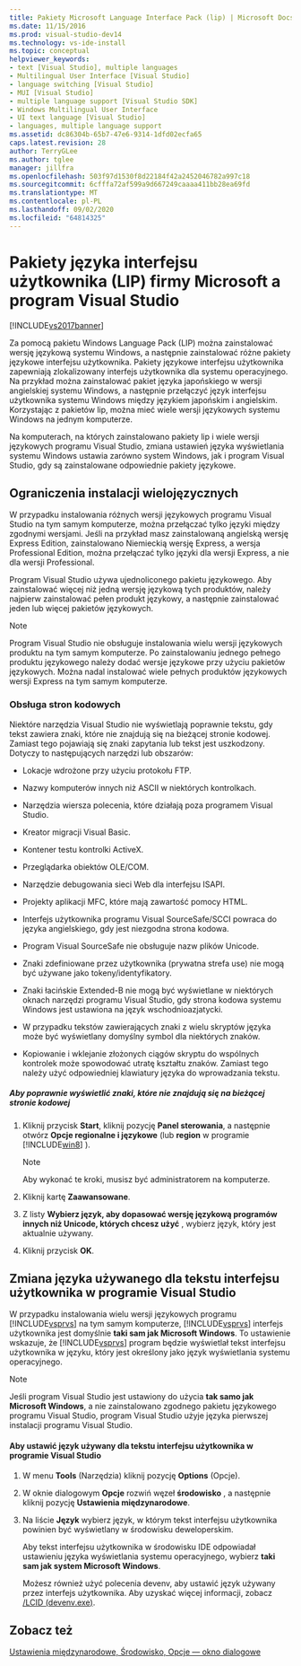 ```yaml
---
title: Pakiety Microsoft Language Interface Pack (lip) | Microsoft Docs
ms.date: 11/15/2016
ms.prod: visual-studio-dev14
ms.technology: vs-ide-install
ms.topic: conceptual
helpviewer_keywords:
- text [Visual Studio], multiple languages
- Multilingual User Interface [Visual Studio]
- language switching [Visual Studio]
- MUI [Visual Studio]
- multiple language support [Visual Studio SDK]
- Windows Multilingual User Interface
- UI text language [Visual Studio]
- languages, multiple language support
ms.assetid: dc86304b-65b7-47e6-9314-1dfd02ecfa65
caps.latest.revision: 28
author: TerryGLee
ms.author: tglee
manager: jillfra
ms.openlocfilehash: 503f97d1530f8d22184f42a2452046782a997c18
ms.sourcegitcommit: 6cfffa72af599a9d667249caaaa411bb28ea69fd
ms.translationtype: MT
ms.contentlocale: pl-PL
ms.lasthandoff: 09/02/2020
ms.locfileid: "64814325"
---
```

# <a name="microsoft-language-interface-packs-lips-and-visual-studio"></a>Pakiety języka interfejsu użytkownika (LIP) firmy Microsoft a program Visual Studio
[!INCLUDE[vs2017banner](../includes/vs2017banner.md)]

Za pomocą pakietu Windows Language Pack (LIP) można zainstalować wersję językową systemu Windows, a następnie zainstalować różne pakiety językowe interfejsu użytkownika. Pakiety językowe interfejsu użytkownika zapewniają zlokalizowany interfejs użytkownika dla systemu operacyjnego. Na przykład można zainstalować pakiet języka japońskiego w wersji angielskiej systemu Windows, a następnie przełączyć język interfejsu użytkownika systemu Windows między językiem japońskim i angielskim. Korzystając z pakietów lip, można mieć wiele wersji językowych systemu Windows na jednym komputerze.

 Na komputerach, na których zainstalowano pakiety lip i wiele wersji językowych programu Visual Studio, zmiana ustawień języka wyświetlania systemu Windows ustawia zarówno system Windows, jak i program Visual Studio, gdy są zainstalowane odpowiednie pakiety językowe.

## <a name="limitations-of-multi-language-installations"></a>Ograniczenia instalacji wielojęzycznych
 W przypadku instalowania różnych wersji językowych programu Visual Studio na tym samym komputerze, można przełączać tylko języki między zgodnymi wersjami. Jeśli na przykład masz zainstalowaną angielską wersję Express Edition, zainstalowano Niemieckią wersję Express, a wersja Professional Edition, można przełączać tylko języki dla wersji Express, a nie dla wersji Professional.

 Program Visual Studio używa ujednoliconego pakietu językowego. Aby zainstalować więcej niż jedną wersję językową tych produktów, należy najpierw zainstalować pełen produkt językowy, a następnie zainstalować jeden lub więcej pakietów językowych.

> [!NOTE]
> Program Visual Studio nie obsługuje instalowania wielu wersji językowych produktu na tym samym komputerze. Po zainstalowaniu jednego pełnego produktu językowego należy dodać wersje językowe przy użyciu pakietów językowych. Można nadal instalować wiele pełnych produktów językowych wersji Express na tym samym komputerze.

### <a name="support-for-code-pages"></a>Obsługa stron kodowych
 Niektóre narzędzia Visual Studio nie wyświetlają poprawnie tekstu, gdy tekst zawiera znaki, które nie znajdują się na bieżącej stronie kodowej. Zamiast tego pojawiają się znaki zapytania lub tekst jest uszkodzony. Dotyczy to następujących narzędzi lub obszarów:

- Lokacje wdrożone przy użyciu protokołu FTP.

- Nazwy komputerów innych niż ASCII w niektórych kontrolkach.

- Narzędzia wiersza polecenia, które działają poza programem Visual Studio.

- Kreator migracji Visual Basic.

- Kontener testu kontrolki ActiveX.

- Przeglądarka obiektów OLE/COM.

- Narzędzie debugowania sieci Web dla interfejsu ISAPI.

- Projekty aplikacji MFC, które mają zawartość pomocy HTML.

- Interfejs użytkownika programu Visual SourceSafe/SCCI powraca do języka angielskiego, gdy jest niezgodna strona kodowa.

- Program Visual SourceSafe nie obsługuje nazw plików Unicode.

- Znaki zdefiniowane przez użytkownika (prywatna strefa use) nie mogą być używane jako tokeny/identyfikatory.

- Znaki łacińskie Extended-B nie mogą być wyświetlane w niektórych oknach narzędzi programu Visual Studio, gdy strona kodowa systemu Windows jest ustawiona na język wschodnioazjatycki.

- W przypadku tekstów zawierających znaki z wielu skryptów języka może być wyświetlany domyślny symbol dla niektórych znaków.

- Kopiowanie i wklejanie złożonych ciągów skryptu do wspólnych kontrolek może spowodować utratę kształtu znaków. Zamiast tego należy użyć odpowiedniej klawiatury języka do wprowadzania tekstu.

##### <a name="to-correctly-display-characters-that-are-not-included-in-the-current-code-page"></a>Aby poprawnie wyświetlić znaki, które nie znajdują się na bieżącej stronie kodowej

1. Kliknij przycisk **Start**, kliknij pozycję **Panel sterowania**, a następnie otwórz **Opcje regionalne i językowe** (lub **region** w programie [!INCLUDE[win8](../includes/win8-md.md)] ).

    > [!NOTE]
    > Aby wykonać te kroki, musisz być administratorem na komputerze.

2. Kliknij kartę **Zaawansowane**.

3. Z listy **Wybierz język, aby dopasować wersję językową programów innych niż Unicode, których chcesz użyć** , wybierz język, który jest aktualnie używany.

4. Kliknij przycisk **OK**.

## <a name="changing-the-language-used-for-the-ui-text-in-visual-studio"></a>Zmiana języka używanego dla tekstu interfejsu użytkownika w programie Visual Studio
 W przypadku instalowania wielu wersji językowych programu [!INCLUDE[vsprvs](../includes/vsprvs-md.md)] na tym samym komputerze, [!INCLUDE[vsprvs](../includes/vsprvs-md.md)] interfejs użytkownika jest domyślnie **taki sam jak Microsoft Windows**. To ustawienie wskazuje, że [!INCLUDE[vsprvs](../includes/vsprvs-md.md)] program będzie wyświetlał tekst interfejsu użytkownika w języku, który jest określony jako język wyświetlania systemu operacyjnego.

> [!NOTE]
> Jeśli program Visual Studio jest ustawiony do użycia **tak samo jak Microsoft Windows**, a nie zainstalowano zgodnego pakietu językowego programu Visual Studio, program Visual Studio użyje języka pierwszej instalacji programu Visual Studio.

#### <a name="to-set-the-language-that-is-used-for-the-ui-text-in-visual-studio"></a>Aby ustawić język używany dla tekstu interfejsu użytkownika w programie Visual Studio

1. W menu **Tools** (Narzędzia) kliknij pozycję **Options** (Opcje).

2. W oknie dialogowym **Opcje** rozwiń węzeł **środowisko** , a następnie kliknij pozycję **Ustawienia międzynarodowe**.

3. Na liście **Język** wybierz język, w którym tekst interfejsu użytkownika powinien być wyświetlany w środowisku deweloperskim.

    Aby tekst interfejsu użytkownika w środowisku IDE odpowiadał ustawieniu języka wyświetlania systemu operacyjnego, wybierz **taki sam jak system Microsoft Windows**.

   Możesz również użyć polecenia devenv, aby ustawić język używany przez interfejs użytkownika. Aby uzyskać więcej informacji, zobacz [/LCID (devenv.exe)](../ide/reference/lcid-devenv-exe.md).

## <a name="see-also"></a>Zobacz też
 [Ustawienia międzynarodowe, Środowisko, Opcje — okno dialogowe](../ide/reference/international-settings-environment-options-dialog-box.md)
